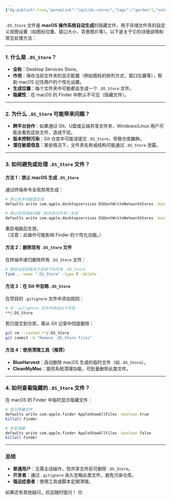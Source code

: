 ```yaml
---
{"dg-publish":true,"permalink":"/git/ds-store/","tags":["garden"],"noteIcon":"","updated":"2025-03-02T01:21:24.000+08:00"}
---
```



`.DS_Store` 文件是 **macOS 操作系统自动生成**的隐藏文件，用于存储文件夹的自定义视图设置（如图标位置、窗口大小、背景图片等）。以下是关于它的详细说明和常见处理方法：

---

### **1. 什么是 `.DS_Store`？**
- **全称**：Desktop Services Store。
- **作用**：保存当前文件夹的显示配置（例如图标的排列方式、窗口位置等），帮助 macOS 记住用户的个性化设置。
- **生成位置**：每个文件夹中可能都会生成一个 `.DS_Store` 文件。
- **隐藏性**：在 macOS 的 Finder 中默认不可见（隐藏文件）。

---

### **2. 为什么 `.DS_Store` 可能带来问题？**
- **跨平台协作**：如果通过 Git、U盘或云端共享文件夹，Windows/Linux 用户可能会看到这些文件，造成干扰。
- **版本控制污染**：Git 仓库中可能误提交 `.DS_Store`，导致仓库臃肿。
- **潜在敏感信息**：某些情况下，文件夹名称或结构可能通过 `.DS_Store` 泄露。

---

### **3. 如何避免或处理 `.DS_Store` 文件？**

#### **方法 1：禁止 macOS 生成 `.DS_Store`**
通过终端命令全局禁用生成：
```bash
# 禁止在本地磁盘生成
defaults write com.apple.desktopservices DSDontWriteNetworkStores -bool true

# 禁止在网络驱动器（如共享文件夹）生成
defaults write com.apple.desktopservices DSDontWriteNetworkStores -bool true
```
重启电脑后生效。  
（注意：此操作可能影响 Finder 的个性化功能。）

#### **方法 2：删除现有 `.DS_Store` 文件**
在终端中递归删除所有 `.DS_Store` 文件：
```bash
# 删除当前目录及子目录下的所有 .DS_Store
find . -name ".DS_Store" -type f -delete
```

#### **方法 3：在 Git 中忽略 `.DS_Store`**
在项目的 `.gitignore` 文件中添加规则：
```bash
# 在 .gitignore 文件中添加以下内容
**/.DS_Store
```
若已提交到仓库，需从 Git 记录中彻底删除：
```bash
git rm --cached **/.DS_Store
git commit -m "Remove .DS_Store files"
```

#### **方法 4：使用清理工具（推荐）**
- **BlueHarvest**：自动删除 macOS 生成的临时文件（如 `.DS_Store`）。
- **CleanMyMac**：提供系统清理功能，可批量删除此类文件。

---

### **4. 如何查看隐藏的 `.DS_Store` 文件？**
在 macOS 的 Finder 中临时显示隐藏文件：
```bash
# 显示隐藏文件
defaults write com.apple.finder AppleShowAllFiles -boolean true
killall Finder

# 恢复隐藏
defaults write com.apple.finder AppleShowAllFiles -boolean false
killall Finder
```

---

### **总结**
- **普通用户**：无需主动操作，但共享文件前可删除 `.DS_Store`。
- **开发者**：通过 `.gitignore` 永久忽略此类文件，避免污染仓库。
- **强迫症患者**：使用工具或脚本定期清理。

如果还有其他疑问，欢迎随时提问！ 😊